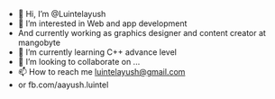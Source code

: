 - 👋 Hi, I’m @Luintelayush
- 👀 I’m interested in Web and app development
- And currently working as graphics designer and content creator at mangobyte
- 🌱 I’m currently learning C++ advance level
- 💞️ I’m looking to collaborate on ...
- 📫 How to reach me luintelayush@gmail.com
-  or fb.com/aayush.luintel

<!---
Luintelayush/Luintelayush is a ✨ special ✨ repository because its `README.md` (this file) appears on your GitHub profile.
You can click the Preview link to take a look at your changes.
--->
